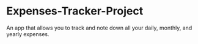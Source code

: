 # Expenses-Tracker-Project
An app that allows you to track and note down all your daily, monthly, and yearly expenses.
